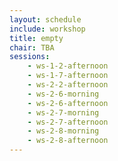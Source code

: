 ```yaml
---
layout: schedule
include: workshop
title: empty
chair: TBA
sessions:
    - ws-1-2-afternoon
    - ws-1-7-afternoon
    - ws-2-2-afternoon
    - ws-2-6-morning
    - ws-2-6-afternoon
    - ws-2-7-morning
    - ws-2-7-afternoon
    - ws-2-8-morning
    - ws-2-8-afternoon
---
```

